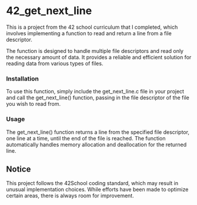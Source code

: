 # 42_get_next_line
This is a project from the 42 school curriculum that I completed, which involves implementing a function to read and return a line from a file descriptor.
<p></p>
The function is designed to handle multiple file descriptors and read only the necessary amount of data. It provides a reliable and efficient solution for reading data from various types of files.

### Installation
To use this function, simply include the get_next_line.c file in your project and call the get_next_line() function, passing in the file descriptor of the file you wish to read from.

### Usage
The get_next_line() function returns a line from the specified file descriptor, one line at a time, until the end of the file is reached. The function automatically handles memory allocation and deallocation for the returned line.

## Notice
This project follows the 42School coding standard, which may result in unusual implementation choices. While efforts have been made to optimize certain areas, there is always room for improvement.
